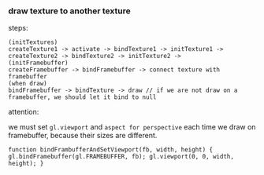 ### draw texture to another texture

steps:

    (initTextures)
    createTexture1 -> activate -> bindTexture1 -> initTexture1 -> createTexture2 -> bindTexture2 -> initTexture2 -> 
    (initFramebuffer)
    createFramebuffer -> bindFramebuffer -> connect texture with framebuffer  
    (when draw)
    bindFramebuffer -> bindTexture -> draw // if we are not draw on a framebuffer, we should let it bind to null

attention:

we must set `gl.viewport` and `aspect for perspective` each time we draw on framebuffer, because their sizes are different.

`function bindFrambufferAndSetViewport(fb, width, height) {
   gl.bindFramebuffer(gl.FRAMEBUFFER, fb);
   gl.viewport(0, 0, width, height);
}`